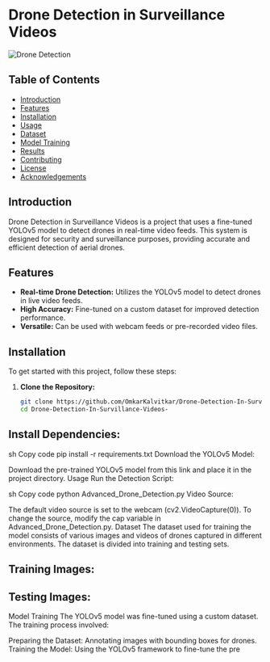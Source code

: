 
# Drone Detection in Surveillance Videos

![Drone Detection](images/Screenshot-2024-04-03-190515.png)

## Table of Contents
- [Introduction](#introduction)
- [Features](#features)
- [Installation](#installation)
- [Usage](#usage)
- [Dataset](#dataset)
- [Model Training](#model-training)
- [Results](#results)
- [Contributing](#contributing)
- [License](#license)
- [Acknowledgements](#acknowledgements)

## Introduction

Drone Detection in Surveillance Videos is a project that uses a fine-tuned YOLOv5 model to detect drones in real-time video feeds. This system is designed for security and surveillance purposes, providing accurate and efficient detection of aerial drones.

## Features
- **Real-time Drone Detection:** Utilizes the YOLOv5 model to detect drones in live video feeds.
- **High Accuracy:** Fine-tuned on a custom dataset for improved detection performance.
- **Versatile:** Can be used with webcam feeds or pre-recorded video files.

## Installation

To get started with this project, follow these steps:

1. **Clone the Repository:**
   ```sh
   git clone https://github.com/OmkarKalvitkar/Drone-Detection-In-Survillance-Videos-.git
   cd Drone-Detection-In-Survillance-Videos-
## Install Dependencies:

sh
Copy code
    pip install -r requirements.txt
    Download the YOLOv5 Model:

Download the pre-trained YOLOv5 model from this link and place it in the project directory.
Usage
Run the Detection Script:

sh
Copy code
python Advanced_Drone_Detection.py
Video Source:

The default video source is set to the webcam (cv2.VideoCapture(0)). To change the source, modify the cap variable in Advanced_Drone_Detection.py.
Dataset
The dataset used for training the model consists of various images and videos of drones captured in different environments. The dataset is divided into training and testing sets.

## Training Images:

## Testing Images:

Model Training
The YOLOv5 model was fine-tuned using a custom dataset. The training process involved:

Preparing the Dataset: Annotating images with bounding boxes for drones.
Training the Model: Using the YOLOv5 framework to fine-tune the pre
